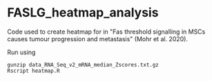 # FASLG_heatmap_analysis
Code used to create heatmap for in "Fas threshold signalling in MSCs causes tumour progression and metastasis" (Mohr et al. 2020).

Run using 
```
gunzip data_RNA_Seq_v2_mRNA_median_Zscores.txt.gz
Rscript heatmap.R
```
